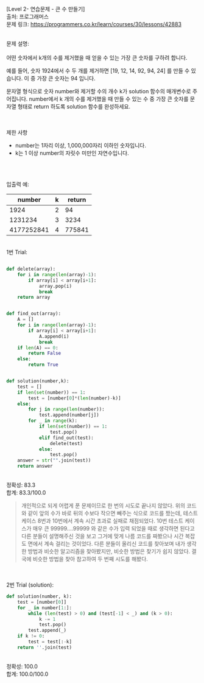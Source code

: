 [Level 2- 연습문제 - 큰 수 만들기] </br>
출처: 프로그래머스 </br>
문제 링크: <https://programmers.co.kr/learn/courses/30/lessons/42883> </br>

</br>
문제 설명:
</br>
</br>
어떤 숫자에서 k개의 수를 제거했을 때 얻을 수 있는 가장 큰 숫자를 구하려 합니다.

예를 들어, 숫자 1924에서 수 두 개를 제거하면 [19, 12, 14, 92, 94, 24] 를 만들 수 있습니다. 이 중 가장 큰 숫자는 94 입니다.

문자열 형식으로 숫자 number와 제거할 수의 개수 k가 solution 함수의 매개변수로 주어집니다. number에서 k 개의 수를 제거했을 때 만들 수 있는 수 중 가장 큰 숫자를 문자열 형태로 return 하도록 solution 함수를 완성하세요.

</br>
</br>
제한 사항 </br>

* number는 1자리 이상, 1,000,000자리 이하인 숫자입니다.
* k는 1 이상 number의 자릿수 미만인 자연수입니다.

</br>
</br>

입출력 예:

|number	|k|return|
|-------|--|------|
|1924	|2	|94|
|1231234	|3	|3234|
|4177252841	|4	|775841|

</br>
1번 Trial: </br>

```python

def delete(array):
    for i in range(len(array)-1):
        if array[i] < array[i+1]:
            array.pop(i)
            break
    return array


def find_out(array):
    A = []
    for i in range(len(array)-1):
        if array[i] < array[i+1]:
            A.append(i)
            break
    if len(A) == 0:
        return False
    else:
        return True


def solution(number,k):
    test = []
    if len(set(number)) == 1:
        test = [number[0]*(len(number)-k)]
    else:
        for j in range(len(number)):
            test.append(number[j])
        for _ in range(k):
            if len(set(number)) == 1:
                test.pop()
            elif find_out(test):
                delete(test)
            else:
                test.pop()
    answer = str("".join(test))
    return answer
```

</br>
정확성: 83.3</br>
합계: 83.3/100.0

> 개인적으로 되게 어렵게 푼 문제이므로 한 번의 시도로 끝나지 않았다. 위의 코드와 같이 앞의 수가 바로 뒤의 수보다 작으면 빼주는 식으로 코드를 짰는데, 테스트 케이스
  8번과 10번에서 계속 시간 초과로 실패로 채점되었다. 10번 테스트 케이스가 매우 큰 99999....99999 와 같은 수가 입력 되었을 때로 생각하면 된다고 다른 분들이
  설명해주신 것을 보고 그거에 맞게 나름 코드를 짜봤으나 시간 복잡도 면에서 계속 걸리는 것이었다. 다른 분들이 올리신 코드를 찾아보며 내가 생각한 방법과 비슷한 
  알고리즘을 찾아봤지만, 비슷한 방법은 찾기가 쉽지 않았다. 결국에 비슷한 방법을 찾아 참고하여 두 번째 시도를 해봤다. 
  
</br>
</br>
2번 Trial (solution):
</br>

```python
def solution(number, k):
    test = [number[0]]
    for _ in number[1:]:
        while (len(test) > 0) and (test[-1] < _) and (k > 0):
            k -= 1
            test.pop()
        test.append(_)
    if k != 0:
        test = test[:-k]
    return ''.join(test)
 ```
    
</br>
정확성: 100.0</br>
합계: 100.0/100.0


